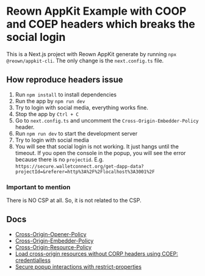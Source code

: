 # Reown AppKit Example with COOP and COEP headers which breaks the social login

This is a Next.js project  with Reown AppKit generate by running `npx @reown/appkit-cli`. The only change is the `next.config.ts` file.

## How reproduce headers issue

1. Run `npm install` to install dependencies
2. Run the app by `npm run dev`
3. Try to login with social media, everything works fine.
4. Stop the app by `Ctrl + C`
5. Go to `next.config.ts` and uncomment the `Cross-Origin-Embedder-Policy` header.
6. Run `npm run dev` to start the development server
7. Try to login with social media
8. You will see that social login is not working. It just hangs until the timeout. If you open the console in the popup, you will see the error because there is no `projectid`. E.g. `https://secure.walletconnect.org/get-dapp-data?projectId=&referer=http%3A%2F%2Flocalhost%3A3001%2F`

### Important to mention

There is NO CSP at all. So, it is not related to the CSP.

## Docs

- [Cross-Origin-Opener-Policy](https://developer.mozilla.org/en-US/docs/Web/HTTP/Headers/Cross-Origin-Opener-Policy)
- [Cross-Origin-Embedder-Policy](https://developer.mozilla.org/en-US/docs/Web/HTTP/Headers/Cross-Origin-Embedder-Policy)
- [Cross-Origin-Resource-Policy](https://developer.mozilla.org/en-US/docs/Web/HTTP/Headers/Cross-Origin-Resource-Policy)
- [Load cross-origin resources without CORP headers using COEP: credentialless](https://developer.chrome.com/blog/coep-credentialless-origin-trial#why_we_need_cross-origin_isolation)
- [Secure popup interactions with restrict-properties](https://developer.chrome.com/blog/coop-restrict-properties)
